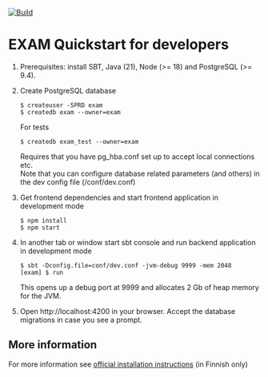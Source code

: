 <!--
SPDX-FileCopyrightText: 2024 The members of the EXAM Consortium

SPDX-License-Identifier: EUPL-1.2
-->

[![Build](https://github.com/CSCfi/exam/actions/workflows/scala.yml/badge.svg?branch=dev)](https://github.com/CSCfi/exam/actions) 

EXAM Quickstart for developers
=====================================

1.  Prerequisites: install SBT, Java (21), Node (>= 18) and PostgreSQL (>= 9.4).

2.  Create PostgreSQL database

        $ createuser -SPRD exam
        $ createdb exam --owner=exam

    For tests

        $ createdb exam_test --owner=exam

    Requires that you have pg_hba.conf set up to accept local connections etc.  
    Note that you can configure database related parameters (and others) in the dev config file (/conf/dev.conf)

3.  Get frontend dependencies and start frontend application in development mode

        $ npm install
        $ npm start

4.  In another tab or window start sbt console and run backend application in development mode

        $ sbt -Dconfig.file=conf/dev.conf -jvm-debug 9999 -mem 2048
        [exam] $ run

    This opens up a debug port at 9999 and allocates 2 Gb of heap memory for the JVM.

5.  Open http://localhost:4200 in your browser. 
    Accept the database migrations in case you see a prompt.

## More information
For more information see [official installation instructions](https://wiki.eduuni.fi/display/CSCEXAM/Asennusohjeet) (in Finnish only)

